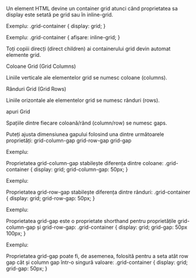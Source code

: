 Un element HTML devine un container grid atunci când proprietatea sa display este setată pe grid sau în inline-grid.

Exemplu:
.grid-container {
  display: grid;
}

Exemplu:
.grid-container {
   afișare: inline-grid;
}

Toți copiii direcți (direct children) ai containerului grid devin automat elemente grid.

Coloane Grid (Grid Columns)

Liniile verticale ale elementelor grid se numesc coloane (columns).



Rânduri Grid (Grid Rows)

Liniile orizontale ale elementelor grid se numesc rânduri (rows).

apuri Grid

Spațiile dintre fiecare coloană/rând (column/row) se numesc gaps.




Puteți ajusta dimensiunea gapului folosind una dintre următoarele proprietăți:
grid-column-gap
grid-row-gap
grid-gap

Exemplu:

Proprietatea grid-column-gap stabilește diferența dintre coloane:
.grid-container {
  display: grid;
  grid-column-gap: 50px;
}

Exemplu:

Proprietatea grid-row-gap stabilește diferența dintre rânduri:
.grid-container {
  display: grid;
  grid-row-gap: 50px;
}

Exemplu:

Proprietatea grid-gap este o proprietate shorthand pentru proprietățile grid-column-gap și grid-row-gap:
.grid-container {
  display: grid;
  grid-gap: 50px 100px;
}

Exemplu:

Proprietatea grid-gap poate fi, de asemenea, folosită pentru a seta atât row gap cât și column gap într-o singură valoare:
.grid-container {
  display: grid;
  grid-gap: 50px;
}
